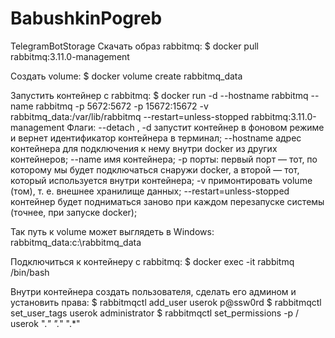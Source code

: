 # BabushkinPogreb
TelegramBotStorage
Скачать образ rabbitmq:
$ docker pull rabbitmq:3.11.0-management

Создать volume:
$ docker volume create rabbitmq_data

Запустить контейнер с rabbitmq:
$ docker run -d --hostname rabbitmq --name rabbitmq -p 5672:5672 -p 15672:15672 -v rabbitmq_data:/var/lib/rabbitmq --restart=unless-stopped rabbitmq:3.11.0-management
Флаги:
--detach , -d запустит контейнер в фоновом режиме и вернет идентификатор контейнера в терминал;
--hostname адрес контейнера для подключения к нему внутри docker из других контейнеров;
--name имя контейнера;
-p порты: первый порт — тот, по которому мы будет подключаться снаружи docker, а второй — тот, который используется внутри контейнера;
-v примонтировать volume (том), т. е. внешнее хранилище данных;
--restart=unless-stopped контейнер будет подниматься заново при каждом перезапуске системы (точнее, при запуске docker);

Так путь к volume может выглядеть в Windows:
rabbitmq_data:c:\rabbitmq_data

Подключиться к контейнеру с rabbitmq:
$ docker exec -it rabbitmq /bin/bash

Внутри контейнера создать пользователя, сделать его админом и установить права:
$ rabbitmqctl add_user userok p@ssw0rd
$ rabbitmqctl set_user_tags userok administrator
$ rabbitmqctl set_permissions -p / userok ".*" ".*" ".*"
